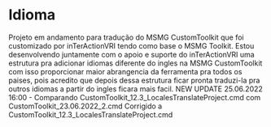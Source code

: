 # Idioma
Projeto em andamento para tradução do MSMG CustomToolkit
que foi customizado por inTerActionVRI tendo como base o MSMG Toolkit.
Estou desenvolvendo juntamente com o apoio e suporte do inTerActionVRI
uma estrutura pra adicionar idiomas diferente do ingles na MSMG CustomToolkit
com isso proporcionar maior abrangencia da ferramenta pra todos os
paises, pois acredito que depois dessa estrutura ficar pronta traduzi-la
pra outros idiomas a partir do ingles ficara mais facil.
NEW UPDATE 25.06.2022 16:00  - Comparando
CustomToolkit_12.3_LocalesTranslateProject.cmd 
com
CustomToolkit_23.06.2022_2.cmd
Corrigido a CustomToolkit_12.3_LocalesTranslateProject.cmd
